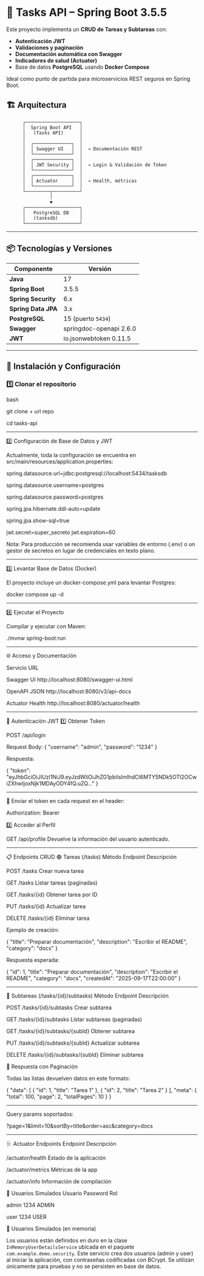 # 📝 Tasks API – Spring Boot 3.5.5

Este proyecto implementa un **CRUD de Tareas y Subtareas** con:
- **Autenticación JWT**
- **Validaciones y paginación**
- **Documentación automática con Swagger**
- **Indicadores de salud (Actuator)**
- Base de datos **PostgreSQL** usando **Docker Compose**

Ideal como punto de partida para microservicios REST seguros en Spring Boot.

## 🏗️ Arquitectura
          ┌────────────────────┐
          │  Spring Boot API   │
          │   (Tasks API)      │
          │                    │
          │  ┌──────────────┐  │
          │  │ Swagger UI   │  │  → Documentación REST
          │  └──────────────┘  │
          │  ┌──────────────┐  │
          │  │ JWT Security │  │  → Login & Validación de Token
          │  └──────────────┘  │
          │  ┌──────────────┐  │
          │  │ Actuator     │  │  → Health, métricas
          │  └──────────────┘  │
          └─────────┬──────────┘
                    │
                    ▼
          ┌────────────────────┐
          │   PostgreSQL DB    │
          │   (tasksdb)        │
          └────────────────────┘

---

## 📦 Tecnologías y Versiones

| Componente              | Versión |
|------------------------|---------|
| **Java**              | 17 |
| **Spring Boot**       | 3.5.5 |
| **Spring Security**   | 6.x |
| **Spring Data JPA**   | 3.x |
| **PostgreSQL**        | 15 (puerto `5434`) |
| **Swagger**           | springdoc-openapi 2.6.0 |
| **JWT**               | io.jsonwebtoken 0.11.5 |

---

## 🚀 Instalación y Configuración

### 1️⃣ Clonar el repositorio

bash

git clone + url repo

cd tasks-api

---

2️⃣ Configuración de Base de Datos y JWT

Actualmente, toda la configuración se encuentra en src/main/resources/application.properties:

spring.datasource.url=jdbc:postgresql://localhost:5434/tasksdb

spring.datasource.username=postgres

spring.datasource.password=postgres

spring.jpa.hibernate.ddl-auto=update

spring.jpa.show-sql=true

jwt.secret=super_secreto
jwt.expiration=60


Nota: Para producción se recomienda usar variables de entorno (.env) o un gestor de secretos en lugar de credenciales en texto plano.

---

3️⃣ Levantar Base de Datos (Docker)

El proyecto incluye un docker-compose.yml para levantar Postgres:

docker compose up -d

---

4️⃣ Ejecutar el Proyecto

Compilar y ejecutar con Maven:

./mvnw spring-boot:run

---
🌐 Acceso y Documentación

Servicio	URL

Swagger UI	http://localhost:8080/swagger-ui.html

OpenAPI JSON	http://localhost:8080/v3/api-docs

Actuator Health	http://localhost:8080/actuator/health


---
🔑 Autenticación JWT
1️⃣ Obtener Token

POST /api/login

Request Body:
{
  "username": "admin",
  "password": "1234"
}

Respuesta:

{
  "token": "eyJhbGciOiJIUzI1NiJ9.eyJzdWIiOiJhZG1pbiIsImlhdCI6MTY5NDk5OTI2OCwiZXhwIjoxNjk1MDAyODY4fQ.uZQ..."
}

---

📌 Enviar el token en cada request en el header:

Authorization: Bearer <token>

2️⃣ Acceder al Perfil

GET /api/profile
Devuelve la información del usuario autenticado.

---

📋 Endpoints CRUD
🟢 Tareas (/tasks)
Método	Endpoint	Descripción

POST	/tasks	Crear nueva tarea

GET	/tasks	Listar tareas (paginadas)

GET	/tasks/{id}	Obtener tarea por ID

PUT	/tasks/{id}	Actualizar tarea

DELETE	/tasks/{id}	Eliminar tarea


Ejemplo de creación:

{
  "title": "Preparar documentación",
  "description": "Escribir el README",
  "category": "docs"
}

Respuesta esperada:

{
  "id": 1,
  "title": "Preparar documentación",
  "description": "Escribir el README",
  "category": "docs",
  "createdAt": "2025-09-17T22:00:00"
}

---

🔵 Subtareas (/tasks/{id}/subtasks)
Método	Endpoint	Descripción

POST	/tasks/{id}/subtasks	Crear subtarea

GET	/tasks/{id}/subtasks	Listar subtareas (paginadas)

GET	/tasks/{id}/subtasks/{subId}	Obtener subtarea

PUT	/tasks/{id}/subtasks/{subId}	Actualizar subtarea

DELETE	/tasks/{id}/subtasks/{subId}	Eliminar subtarea

📄 Respuesta con Paginación

Todas las listas devuelven datos en este formato:

{
  "data": [
    { "id": 1, "title": "Tarea 1" },
    { "id": 2, "title": "Tarea 2" }
  ],
  "meta": {
    "total": 100,
    "page": 2,
    "totalPages": 10
  }
}

---

Query params soportados:

?page=1&limit=10&sortBy=title&order=asc&category=docs

---

🩺 Actuator Endpoints
Endpoint	Descripción

/actuator/health	Estado de la aplicación

/actuator/metrics	Métricas de la app

/actuator/info	Información de compilación

👥 Usuarios Simulados
Usuario	Password	Rol

admin	1234	ADMIN

user	1234	USER

👥 Usuarios Simulados (en memoria)

Los usuarios están definidos en duro en la clase `InMemoryUserDetailsService` ubicada en el paquete 
`com.example.demo.security`. Este servicio crea dos usuarios (admin y user) al iniciar la aplicación, 
con contraseñas codificadas con BCrypt. Se utilizan únicamente para pruebas y no se persisten en base de datos.





